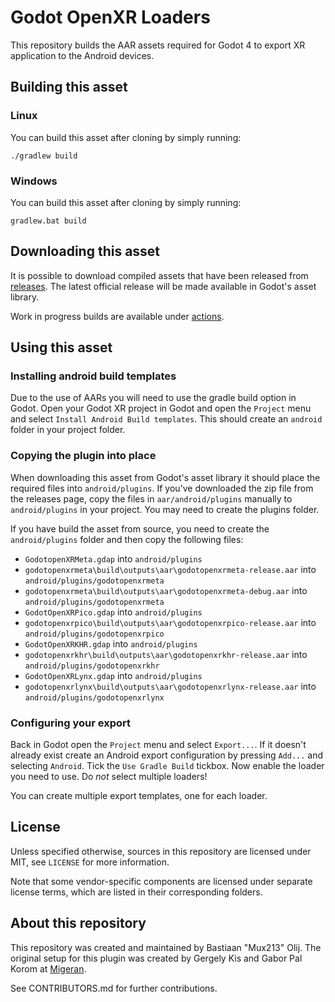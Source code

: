 # Godot OpenXR Loaders

This repository builds the AAR assets required for Godot 4 to export XR application to the Android devices.

## Building this asset

### Linux
You can build this asset after cloning by simply running:
```
./gradlew build
```

### Windows
You can build this asset after cloning by simply running:
```
gradlew.bat build
```

## Downloading this asset

It is possible to download compiled assets that have been released from [releases](https://github.com/GodotVR/godot_openxr_loaders/releases).
The latest official release will be made available in Godot's asset library.

Work in progress builds are available under [actions](https://github.com/GodotVR/godot_openxr_loaders/actions).

## Using this asset

### Installing android build templates

Due to the use of AARs you will need to use the gradle build option in Godot.
Open your Godot XR project in Godot and open the `Project` menu and select `Install Android Build templates`.
This should create an `android` folder in your project folder.

### Copying the plugin into place

When downloading this asset from Godot's asset library it should place the required files into `android/plugins`.
If you've downloaded the zip file from the releases page, copy the files in `aar/android/plugins` manually to `android/plugins` in your project. You may need to create the plugins folder.

If you have build the asset from source, you need to create the `android/plugins` folder and then copy the following files:
- `GodotopenXRMeta.gdap` into `android/plugins`
- `godotopenxrmeta\build\outputs\aar\godotopenxrmeta-release.aar` into `android/plugins/godotopenxrmeta`
- `godotopenxrmeta\build\outputs\aar\godotopenxrmeta-debug.aar` into `android/plugins/godotopenxrmeta`
- `GodotOpenXRPico.gdap` into `android/plugins`
- `godotopenxrpico\build\outputs\aar\godotopenxrpico-release.aar` into `android/plugins/godotopenxrpico`
- `GodotOpenXRKHR.gdap` into `android/plugins`
- `godotopenxrkhr\build\outputs\aar\godotopenxrkhr-release.aar` into `android/plugins/godotopenxrkhr`
- `GodotOpenXRLynx.gdap` into `android/plugins`
- `godotopenxrlynx\build\outputs\aar\godotopenxrlynx-release.aar` into `android/plugins/godotopenxrlynx`

### Configuring your export

Back in Godot open the `Project` menu and select `Export...`.
If it doesn't already exist create an Android export configuration by pressing `Add...` and selecting `Android`.
Tick the `Use Gradle Build` tickbox.
Now enable the loader you need to use. Do *not* select multiple loaders!

You can create multiple export templates, one for each loader.

## License

Unless specified otherwise, sources in this repository are licensed under MIT, see `LICENSE` for more information.

Note that some vendor-specific components are licensed under separate license terms, which are listed in their corresponding folders.

## About this repository

This repository was created and maintained by Bastiaan "Mux213" Olij. The original setup for this plugin was created by Gergely Kis and Gabor Pal Korom at [Migeran](https://migeran.com).

See CONTRIBUTORS.md for further contributions.

